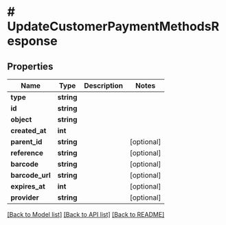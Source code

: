# # UpdateCustomerPaymentMethodsResponse

## Properties

Name | Type | Description | Notes
------------ | ------------- | ------------- | -------------
**type** | **string** |  |
**id** | **string** |  |
**object** | **string** |  |
**created_at** | **int** |  |
**parent_id** | **string** |  | [optional]
**reference** | **string** |  | [optional]
**barcode** | **string** |  | [optional]
**barcode_url** | **string** |  | [optional]
**expires_at** | **int** |  | [optional]
**provider** | **string** |  | [optional]

[[Back to Model list]](../../README.md#models) [[Back to API list]](../../README.md#endpoints) [[Back to README]](../../README.md)
